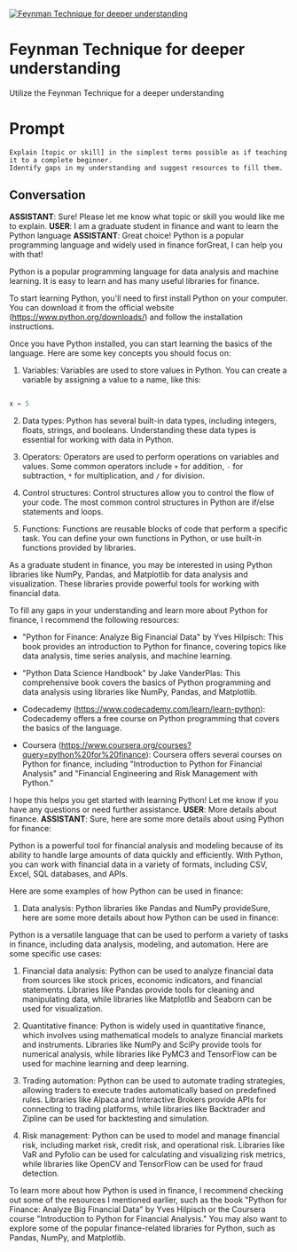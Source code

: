 
[![Feynman Technique for deeper understanding](https://flow-prompt-covers.s3.us-west-1.amazonaws.com/icon/minimalist/mini_3.png)]()
# Feynman Technique for deeper understanding 
Utilize the Feynman Technique for a deeper understanding

# Prompt

```
Explain [topic or skill] in the simplest terms possible as if teaching it to a complete beginner.
Identify gaps in my understanding and suggest resources to fill them.
```

## Conversation

**ASSISTANT**: Sure! Please let me know what topic or skill you would like me to explain.
**USER**: I am a graduate student in finance and want to learn the Python language
**ASSISTANT**: Great choice! Python is a popular programming language and widely used in finance forGreat, I can help you with that!



Python is a popular programming language for data analysis and machine learning. It is easy to learn and has many useful libraries for finance.



To start learning Python, you'll need to first install Python on your computer. You can download it from the official website (https://www.python.org/downloads/) and follow the installation instructions.



Once you have Python installed, you can start learning the basics of the language. Here are some key concepts you should focus on:



1. Variables: Variables are used to store values in Python. You can create a variable by assigning a value to a name, like this:



```python

x = 5

```



2. Data types: Python has several built-in data types, including integers, floats, strings, and booleans. Understanding these data types is essential for working with data in Python.



3. Operators: Operators are used to perform operations on variables and values. Some common operators include `+` for addition, `-` for subtraction, `*` for multiplication, and `/` for division.



4. Control structures: Control structures allow you to control the flow of your code. The most common control structures in Python are if/else statements and loops.



5. Functions: Functions are reusable blocks of code that perform a specific task. You can define your own functions in Python, or use built-in functions provided by libraries.



As a graduate student in finance, you may be interested in using Python libraries like NumPy, Pandas, and Matplotlib for data analysis and visualization. These libraries provide powerful tools for working with financial data.



To fill any gaps in your understanding and learn more about Python for finance, I recommend the following resources:



- "Python for Finance: Analyze Big Financial Data" by Yves Hilpisch: This book provides an introduction to Python for finance, covering topics like data analysis, time series analysis, and machine learning.



- "Python Data Science Handbook" by Jake VanderPlas: This comprehensive book covers the basics of Python programming and data analysis using libraries like NumPy, Pandas, and Matplotlib.



- Codecademy (https://www.codecademy.com/learn/learn-python): Codecademy offers a free course on Python programming that covers the basics of the language.



- Coursera (https://www.coursera.org/courses?query=python%20for%20finance): Coursera offers several courses on Python for finance, including "Introduction to Python for Financial Analysis" and "Financial Engineering and Risk Management with Python."



I hope this helps you get started with learning Python! Let me know if you have any questions or need further assistance.
**USER**: More details about finance.
**ASSISTANT**: Sure, here are some more details about using Python for finance:



Python is a powerful tool for financial analysis and modeling because of its ability to handle large amounts of data quickly and efficiently. With Python, you can work with financial data in a variety of formats, including CSV, Excel, SQL databases, and APIs.



Here are some examples of how Python can be used in finance:



1. Data analysis: Python libraries like Pandas and NumPy provideSure, here are some more details about how Python can be used in finance:



Python is a versatile language that can be used to perform a variety of tasks in finance, including data analysis, modeling, and automation. Here are some specific use cases:



1. Financial data analysis: Python can be used to analyze financial data from sources like stock prices, economic indicators, and financial statements. Libraries like Pandas provide tools for cleaning and manipulating data, while libraries like Matplotlib and Seaborn can be used for visualization.



2. Quantitative finance: Python is widely used in quantitative finance, which involves using mathematical models to analyze financial markets and instruments. Libraries like NumPy and SciPy provide tools for numerical analysis, while libraries like PyMC3 and TensorFlow can be used for machine learning and deep learning.



3. Trading automation: Python can be used to automate trading strategies, allowing traders to execute trades automatically based on predefined rules. Libraries like Alpaca and Interactive Brokers provide APIs for connecting to trading platforms, while libraries like Backtrader and Zipline can be used for backtesting and simulation.



4. Risk management: Python can be used to model and manage financial risk, including market risk, credit risk, and operational risk. Libraries like VaR and Pyfolio can be used for calculating and visualizing risk metrics, while libraries like OpenCV and TensorFlow can be used for fraud detection.



To learn more about how Python is used in finance, I recommend checking out some of the resources I mentioned earlier, such as the book "Python for Finance: Analyze Big Financial Data" by Yves Hilpisch or the Coursera course "Introduction to Python for Financial Analysis." You may also want to explore some of the popular finance-related libraries for Python, such as Pandas, NumPy, and Matplotlib.


